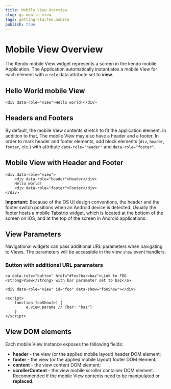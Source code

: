 ```yaml
---
title: Mobile View Overview
slug: gs-mobile-view
tags: getting-started,mobile
publish: true
---
```


# Mobile View Overview

The Kendo mobile View widget represents a screen in the kendo mobile Application. The
Application automatically instantiates a mobile View for each element with a `role` data attribute set
to **view**.

## Hello World mobile View

    <div data-role="view">Hello world!</div>

## Headers and Footers

By default, the mobile View contents stretch to fit the application element.
In addition to that, The mobile View may also have a header and a footer.
In order to mark header and footer elements, add block elements (`div`, `header`, `footer`, etc.) with attribute `data-role="header"` and
`data-role="footer"`.

## Mobile View with Header and Footer

    <div data-role="view">
        <div data-role="header">Header</div>
        Hello world!
        <div data-role="footer">Footer</div>
    </div>

**Important:**
Because of the OS UI design conventions, the header and the footer switch positions when an Android device is detected.
Usually the footer hosts a mobile Tabstrip widget, which is located at the bottom of the screen on iOS,
and at the top of the screen in Android applications.

## View Parameters

Navigational widgets can pass additional URL parameters when navigating to Views. The parameters will be accessible in the  view `show` event handlers.

### Button with additional URL parameters

    <a data-role="button" href="#foo?bar=baz">Link to FOO <strong>View</strong> with bar parameter set to baz</a>

    <div data-role="view" id="foo" data-show="fooShow"></div>

    <script>
        function fooShow(e) {
             e.view.params // {bar: "baz"}
        }
    </script>

## View DOM elements

Each mobile View instance exposes the following fields:

*   **header** - the view (or the applied mobile layout) header DOM element;
*   **footer** - the view (or the applied mobile layout) footer DOM element;
*   **content** - the view content DOM element;
*   **scrollerContent** - the view mobile scroller container DOM element. Recommended if the mobile View contents need to be manipulated or **replaced**.

